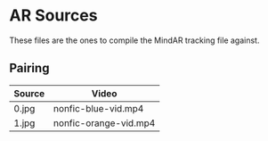 # AR Sources

These files are the ones to compile the MindAR tracking file against.

## Pairing

| Source | Video                 |
| ------ | --------------------- |
| 0.jpg  | nonfic-blue-vid.mp4   |
| 1.jpg  | nonfic-orange-vid.mp4 |